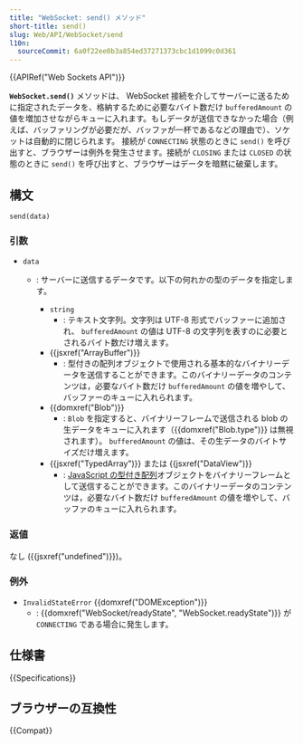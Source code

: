 ```yaml
---
title: "WebSocket: send() メソッド"
short-title: send()
slug: Web/API/WebSocket/send
l10n:
  sourceCommit: 6a0f22ee0b3a854ed37271373cbc1d1099c0d361
---
```


{{APIRef("Web Sockets API")}}

**`WebSocket.send()`** メソッドは、 WebSocket 接続を介してサーバーに送るために指定されたデータを、格納するために必要なバイト数だけ `bufferedAmount` の値を増加させながらキューに入れます。もしデータが送信できなかった場合（例えば、バッファリングが必要だが、バッファが一杯であるなどの理由で）、ソケットは自動的に閉じられます。
接続が `CONNECTING` 状態のときに `send()` を呼び出すと、ブラウザーは例外を発生させます。接続が `CLOSING` または `CLOSED` の状態のときに `send()` を呼び出すと、ブラウザーはデータを暗黙に破棄します。

## 構文

```js-nolint
send(data)
```

### 引数

- `data`

  - : サーバーに送信するデータです。以下の何れかの型のデータを指定します。

    - `string`
      - : テキスト文字列。文字列は UTF-8 形式でバッファーに追加され、 `bufferedAmount` の値は UTF-8 の文字列を表すのに必要とされるバイト数だけ増えます。
    - {{jsxref("ArrayBuffer")}}
      - : 型付きの配列オブジェクトで使用される基本的なバイナリーデータを送信することができます。このバイナリーデータのコンテンツは，必要なバイト数だけ `bufferedAmount` の値を増やして、バッファーのキューに入れられます。
    - {{domxref("Blob")}}
      - : `Blob` を指定すると、バイナリーフレームで送信される blob の生データをキューに入れます（{{domxref("Blob.type")}} は無視されます）。
      `bufferedAmount` の値は、その生データのバイトサイズだけ増えます。
    - {{jsxref("TypedArray")}} または {{jsxref("DataView")}}
      - : [JavaScript の型付き配列](/ja/docs/Web/JavaScript/Guide/Typed_arrays)オブジェクトをバイナリーフレームとして送信することができます。このバイナリーデータのコンテンツは，必要なバイト数だけ `bufferedAmount` の値を増やして、バッファのキューに入れられます。

### 返値

なし ({{jsxref("undefined")}})。

### 例外

- `InvalidStateError` {{domxref("DOMException")}}
  - : {{domxref("WebSocket/readyState", "WebSocket.readyState")}} が `CONNECTING` である場合に発生します。

## 仕様書

{{Specifications}}

## ブラウザーの互換性

{{Compat}}
